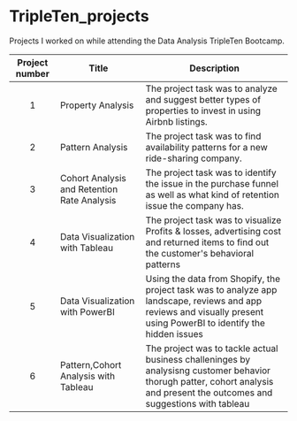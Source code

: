 # TripleTen_projects
Projects I worked on while attending the Data Analysis TripleTen Bootcamp.


| Project number | Title | Description |
| :-----------: | ----------- |----------- |
| 1 |Property Analysis| The project task was to analyze and suggest better types of properties to invest in using Airbnb listings.|
| 2 | Pattern Analysis | The project task was to find availability patterns for a new ride-sharing company.|
| 3 | Cohort Analysis and Retention Rate Analysis | The project task was to identify the issue in the purchase funnel as well as what kind of retention issue the company has. |
| 4 | Data Visualization with Tableau | The project task was to visualize Profits & losses, advertising cost and returned items to find out the customer's behavioral patterns|
| 5 | Data Visualization with PowerBI | Using the data from Shopify, the project task was to analyze app landscape, reviews and app reviews and visually present using PowerBI to identify the hidden issues|
| 6 | Pattern,Cohort Analysis with Tableau | The project was to tackle actual business challeninges by analysisng customer behavior thorugh patter, cohort analysis and present the outcomes and suggestions with tableau|
